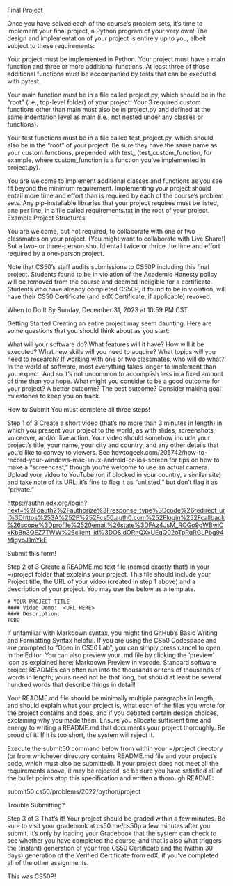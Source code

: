 Final Project

Once you have solved each of the course’s problem sets, it’s time to implement your final project, a Python program of your very own! The design and implementation of your project is entirely up to you, albeit subject to these requirements:

Your project must be implemented in Python.
Your project must have a main function and three or more additional functions. At least three of those additional functions must be accompanied by tests that can be executed with pytest.

Your main function must be in a file called project.py, which should be in the “root” (i.e., top-level folder) of your project.
Your 3 required custom functions other than main must also be in project.py and defined at the same indentation level as main (i.e., not nested under any classes or functions).

Your test functions must be in a file called test_project.py, which should also be in the “root” of your project. Be sure they have the same name as your custom functions, prepended with test_ (test_custom_function, for example, where custom_function is a function you’ve implemented in project.py).

You are welcome to implement additional classes and functions as you see fit beyond the minimum requirement.
Implementing your project should entail more time and effort than is required by each of the course’s problem sets.
Any pip-installable libraries that your project requires must be listed, one per line, in a file called requirements.txt in the root of your project.
Example Project Structures

You are welcome, but not required, to collaborate with one or two classmates on your project. (You might want to collaborate with Live Share!) But a two- or three-person should entail twice or thrice the time and effort required by a one-person project.

Note that CS50’s staff audits submissions to CS50P including this final project. Students found to be in violation of the Academic Honesty policy will be removed from the course and deemed ineligible for a certificate. Students who have already completed CS50P, if found to be in violation, will have their CS50 Certificate (and edX Certificate, if applicable) revoked.

When to Do It
By Sunday, December 31, 2023 at 10:59 PM CST.

Getting Started
Creating an entire project may seem daunting. Here are some questions that you should think about as you start:

What will your software do? What features will it have? How will it be executed?
What new skills will you need to acquire? What topics will you need to research?
If working with one or two classmates, who will do what?
In the world of software, most everything takes longer to implement than you expect. And so it’s not uncommon to accomplish less in a fixed amount of time than you hope. What might you consider to be a good outcome for your project? A better outcome? The best outcome?
Consider making goal milestones to keep you on track.

How to Submit
You must complete all three steps!

Step 1 of 3
Create a short video (that’s no more than 3 minutes in length) in which you present your project to the world, as with slides, screenshots, voiceover, and/or live action. Your video should somehow include your project’s title, your name, your city and country, and any other details that you’d like to convey to viewers. See howtogeek.com/205742/how-to-record-your-windows-mac-linux-android-or-ios-screen for tips on how to make a “screencast,” though you’re welcome to use an actual camera. Upload your video to YouTube (or, if blocked in your country, a similar site) and take note of its URL; it’s fine to flag it as “unlisted,” but don’t flag it as “private.”

https://authn.edx.org/login?next=%2Foauth2%2Fauthorize%3Fresponse_type%3Dcode%26redirect_uri%3Dhttps%253A%252F%252Fcs50.auth0.com%252Flogin%252Fcallback%26scope%3Dprofile%2520email%26state%3DFAz4JsM_ROGo9gWBwiCxKbBn3QEZ7TWW%26client_id%3DOSldORnQXxUEqQ02oTpRqRGLPbg94MigyoJ1mYkE

Submit this form!

Step 2 of 3
Create a README.md text file (named exactly that!) in your ~/project folder that explains your project. This file should include your Project title, the URL of your video (created in step 1 above) and a description of your project. You may use the below as a template.

    # YOUR PROJECT TITLE
    #### Video Demo:  <URL HERE>
    #### Description:
    TODO

If unfamiliar with Markdown syntax, you might find GitHub’s Basic Writing and Formatting Syntax helpful. If you are using the CS50 Codespace and are prompted to “Open in CS50 Lab”, you can simply press cancel to open in the Editor. You can also preview your .md file by clicking the ‘preview’ icon as explained here: Markdown Preview in vscode. Standard software project READMEs can often run into the thousands or tens of thousands of words in length; yours need not be that long, but should at least be several hundred words that describe things in detail!

Your README.md file should be minimally multiple paragraphs in length, and should explain what your project is, what each of the files you wrote for the project contains and does, and if you debated certain design choices, explaining why you made them. Ensure you allocate sufficient time and energy to writing a README.md that documents your project thoroughly. Be proud of it! If it is too short, the system will reject it.

Execute the submit50 command below from within your ~/project directory (or from whichever directory contains README.md file and your project’s code, which must also be submitted). If your project does not meet all the requirements above, it may be rejected, so be sure you have satisfied all of the bullet points atop this specification and written a thorough README:

submit50 cs50/problems/2022/python/project

Trouble Submitting?

Step 3 of 3
That’s it! Your project should be graded within a few minutes. Be sure to visit your gradebook at cs50.me/cs50p a few minutes after you submit. It’s only by loading your Gradebook that the system can check to see whether you have completed the course, and that is also what triggers the (instant) generation of your free CS50 Certificate and the (within 30 days) generation of the Verified Certificate from edX, if you’ve completed all of the other assignments.

This was CS50P!